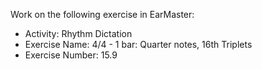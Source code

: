 Work on the following exercise in EarMaster:
- Activity: Rhythm Dictation
- Exercise Name: 4/4 - 1 bar: Quarter notes, 16th Triplets
- Exercise Number: 15.9
